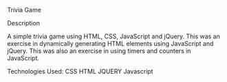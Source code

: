Trivia Game

Description

A simple trivia game using HTML, CSS, JavaScript and jQuery. This was an exercise in dynamically generating HTML elements using JavaScript and jQuery. This was also an exercise in using timers and counters in JavaScript.

Technologies Used:
CSS
HTML
JQUERY
Javascript
